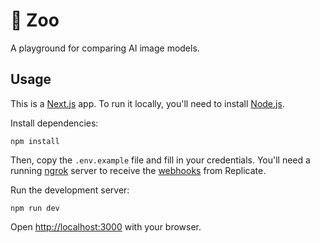 # 🦓 Zoo

A playground for comparing AI image models.

## Usage

This is a [Next.js](https://nextjs.org/) app. To run it locally, you'll need to install [Node.js](https://nodejs.org/en/).

Install dependencies:

```console
npm install
```

Then, copy the `.env.example` file and fill in your credentials. You'll need a running [ngrok](https://ngrok.com/) server to receive the [webhooks](https://replicate.com/docs/reference/http#predictions.create--webhook) from Replicate.

Run the development server:

```console
npm run dev
```

Open [http://localhost:3000](http://localhost:3000) with your browser.
